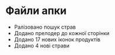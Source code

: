 # Файли апки
+ Ралізовано пошук страв
+ Додано прелодер до кожної сторінки
+ Додано 17 нових іконок продуктів
+ Додано 4 нові страви
